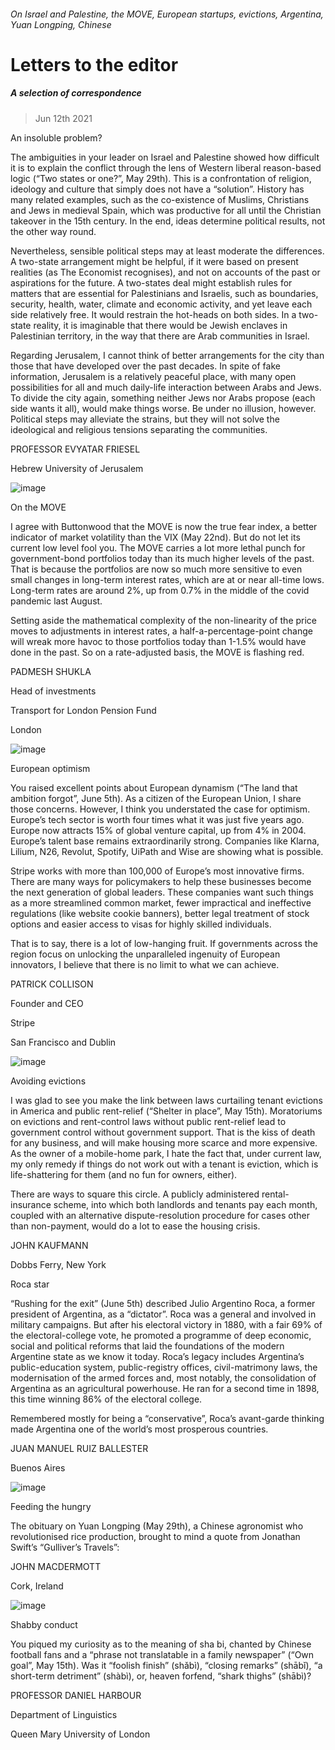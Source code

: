 ###### On Israel and Palestine, the MOVE, European startups, evictions, Argentina, Yuan Longping, Chinese
# Letters to the editor 
##### A selection of correspondence 
> Jun 12th 2021 


An insoluble problem?
The ambiguities in your leader on Israel and Palestine showed how difficult it is to explain the conflict through the lens of Western liberal reason-based logic (“Two states or one?”, May 29th). This is a confrontation of religion, ideology and culture that simply does not have a “solution”. History has many related examples, such as the co-existence of Muslims, Christians and Jews in medieval Spain, which was productive for all until the Christian takeover in the 15th century. In the end, ideas determine political results, not the other way round.

Nevertheless, sensible political steps may at least moderate the differences. A two-state arrangement might be helpful, if it were based on present realities (as The Economist recognises), and not on accounts of the past or aspirations for the future. A two-states deal might establish rules for matters that are essential for Palestinians and Israelis, such as boundaries, security, health, water, climate and economic activity, and yet leave each side relatively free. It would restrain the hot-heads on both sides. In a two-state reality, it is imaginable that there would be Jewish enclaves in Palestinian territory, in the way that there are Arab communities in Israel.
Regarding Jerusalem, I cannot think of better arrangements for the city than those that have developed over the past decades. In spite of fake information, Jerusalem is a relatively peaceful place, with many open possibilities for all and much daily-life interaction between Arabs and Jews. To divide the city again, something neither Jews nor Arabs propose (each side wants it all), would make things worse. Be under no illusion, however. Political steps may alleviate the strains, but they will not solve the ideological and religious tensions separating the communities.
PROFESSOR EVYATAR FRIESEL
Hebrew University of Jerusalem
![image](images/20210522_fnc294_apple_news.png) 

On the MOVE
I agree with Buttonwood that the MOVE is now the true fear index, a better indicator of market volatility than the VIX (May 22nd). But do not let its current low level fool you. The MOVE carries a lot more lethal punch for government-bond portfolios today than its much higher levels of the past. That is because the portfolios are now so much more sensitive to even small changes in long-term interest rates, which are at or near all-time lows. Long-term rates are around 2%, up from 0.7% in the middle of the covid pandemic last August.
Setting aside the mathematical complexity of the non-linearity of the price moves to adjustments in interest rates, a half-a-percentage-point change will wreak more havoc to those portfolios today than 1-1.5% would have done in the past. So on a rate-adjusted basis, the MOVE is flashing red.
PADMESH SHUKLA
Head of investments
Transport for London Pension Fund
London
![image](images/20210605_fbd002_apple_news.jpg) 

European optimism
You raised excellent points about European dynamism (“The land that ambition forgot”, June 5th). As a citizen of the European Union, I share those concerns. However, I think you understated the case for optimism. Europe’s tech sector is worth four times what it was just five years ago. Europe now attracts 15% of global venture capital, up from 4% in 2004. Europe’s talent base remains extraordinarily strong. Companies like Klarna, Lilium, N26, Revolut, Spotify, UiPath and Wise are showing what is possible.
Stripe works with more than 100,000 of Europe’s most innovative firms. There are many ways for policymakers to help these businesses become the next generation of global leaders. These companies want such things as a more streamlined common market, fewer impractical and ineffective regulations (like website cookie banners), better legal treatment of stock options and easier access to visas for highly skilled individuals.
That is to say, there is a lot of low-hanging fruit. If governments across the region focus on unlocking the unparalleled ingenuity of European innovators, I believe that there is no limit to what we can achieve.
PATRICK COLLISON
Founder and CEO
Stripe
San Francisco and Dublin
![image](images/20210515_usp003_apple_news.jpg) 

Avoiding evictions
I was glad to see you make the link between laws curtailing tenant evictions in America and public rent-relief (“Shelter in place”, May 15th). Moratoriums on evictions and rent-control laws without public rent-relief lead to government control without government support. That is the kiss of death for any business, and will make housing more scarce and more expensive. As the owner of a mobile-home park, I hate the fact that, under current law, my only remedy if things do not work out with a tenant is eviction, which is life-shattering for them (and no fun for owners, either).
There are ways to square this circle. A publicly administered rental-insurance scheme, into which both landlords and tenants pay each month, coupled with an alternative dispute-resolution procedure for cases other than non-payment, would do a lot to ease the housing crisis.
JOHN KAUFMANN
Dobbs Ferry, New York
Roca star
“Rushing for the exit” (June 5th) described Julio Argentino Roca, a former president of Argentina, as a “dictator”. Roca was a general and involved in military campaigns. But after his electoral victory in 1880, with a fair 69% of the electoral-college vote, he promoted a programme of deep economic, social and political reforms that laid the foundations of the modern Argentine state as we know it today. Roca’s legacy includes Argentina’s public-education system, public-registry offices, civil-matrimony laws, the modernisation of the armed forces and, most notably, the consolidation of Argentina as an agricultural powerhouse. He ran for a second time in 1898, this time winning 86% of the electoral college.
Remembered mostly for being a “conservative”, Roca’s avant-garde thinking made Argentina one of the world’s most prosperous countries.
JUAN MANUEL RUIZ BALLESTER
Buenos Aires
![image](images/20210529_obp002_apple_news.jpg) 

Feeding the hungry
The obituary on Yuan Longping (May 29th), a Chinese agronomist who revolutionised rice production, brought to mind a quote from Jonathan Swift’s “Gulliver’s Travels”:

JOHN MACDERMOTT
Cork, Ireland
![image](images/20210515_cnp002_apple_news.jpg) 

Shabby conduct
You piqued my curiosity as to the meaning of sha bi, chanted by Chinese football fans and a “phrase not translatable in a family newspaper” (“Own goal”, May 15th). Was it “foolish finish” (shǎbì), “closing remarks” (shābǐ), “a short-term detriment” (shàbì), or, heaven forfend, “shark thighs” (shābì)?
PROFESSOR DANIEL HARBOUR
Department of Linguistics
Queen Mary University of London
